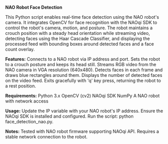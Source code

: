 **NAO Robot Face Detection**

This Python script enables real-time face detection using the NAO robot's camera. It integrates OpenCV for face recognition with the NAOqi SDK to control the robot's camera, motion, and posture. The robot maintains a crouch position with a steady head orientation while streaming video, detecting faces using the Haar Cascade Classifier, and displaying the processed feed with bounding boxes around detected faces and a face count overlay.

**Features:**
Connects to a NAO robot via IP address and port.
Sets the robot to a crouch posture and keeps its head still.
Streams RGB video from the NAO camera in VGA resolution (640x480).
Detects faces in each frame and draws blue rectangles around them.
Displays the number of detected faces on the video feed.
Exits gracefully with 'q' key press, returning the robot to a rest position.

**Requirements:**
Python 3.x
OpenCV (cv2)
NAOqi SDK
NumPy
A NAO robot with network access

**Usage:**
Update the IP variable with your NAO robot's IP address.
Ensure the NAOqi SDK is installed and configured.
Run the script: python face_detection_nao.py.

**Notes:**
Tested with NAO robot firmware supporting NAOqi API.
Requires a stable network connection to the robot.
